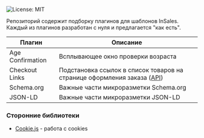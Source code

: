 ![License: MIT](https://img.shields.io/badge/License-MIT-blue.svg)

Репозиторий содержит подборку плагинов для шаблонов InSales. Каждый из плагинов разработан с нуля и предлагается "как есть".

| Плагин | Описание |
| ------ | ------ |
| Age Confirmation | Всплывающее окно проверки возраста |
| Checkout Links | Подстановка ссылок в список товаров на странице оформления заказа ([API](https://liquidhub.ru/collection/api-magazina))  |
| Schema.org | Важные части микроразметки Schema.org |
| JSON-LD | Важные части микроразметки JSON-LD |

### Сторонние библиотеки
* [Cookie.js](https://github.com/florian/cookie.js) - работа с cookies
